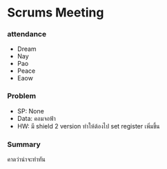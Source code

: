 # Scrums Meeting
### attendance
- Dream
- Nay
- Pao
- Peace
- Eaow
### Problem
- SP: None
- Data: คอมจอฟ้า
- HW: มี shield 2 version ทำให้ต้องไป set register เพิ่มขึ้น

### Summary
คาดว่าน่าจะทำทัน
